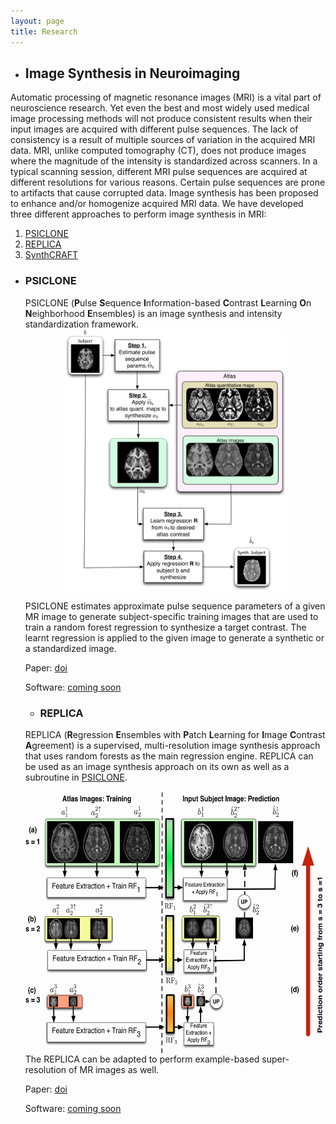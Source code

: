 ```yaml
---
layout: page
title: Research
---
```

* <h2> Image Synthesis in Neuroimaging </h2>
Automatic processing of magnetic resonance images (MRI) is a vital part of neuroscience research. Yet even the best and most widely used medical image processing methods will not produce consistent results when their input images are acquired with different pulse sequences. The lack of consistency is a result of multiple sources of variation in the acquired MRI data. MRI, unlike computed tomography (CT), does not produce images where the magnitude of the intensity is standardized across scanners. In a typical scanning session, different MRI pulse sequences are acquired at different resolutions for various reasons. Certain pulse sequences are prone to artifacts that cause corrupted data. Image synthesis has been proposed to enhance and/or homogenize acquired MRI data. We have developed three different approaches to perform image synthesis in MRI:
  <ol>
  <li><a href="#psiclone">PSICLONE</a></li>
  <li><a href="#replica">REPLICA</a></li>
  <li><a href="#synthcraft">SynthCRAFT</a></li>
  </ol>

  - <h3 id="psiclone"> PSICLONE </h3>
    PSICLONE (<b>P</b>ulse <b>S</b>equence <b>I</b>nformation-based <b>C</b>ontrast <b>L</b>earning <b>O</b>n <b>N</b>eighborhood <b>E</b>nsembles) is an image synthesis and intensity standardization framework.
    <center>
      <img src="/images/new_psi-clone_flowchart.jpg" alt="PSICLONE" height="420" align="middle">
    </center>

    PSICLONE estimates approximate pulse sequence parameters of a given MR image to generate subject-specific training images that are used to train a random forest regression to synthesize a target contrast. The learnt regression is applied to the given image to generate a synthetic or a standardized image.

    Paper: [doi](http://dx.doi.org/10.1016/j.media.2015.05.002)

    Software: [coming soon]()

    - <h3 id="replica"> REPLICA </h3>
    REPLICA (<b>R</b>egression <b>E</b>nsembles with <b>P</b>atch <b>L</b>earning for <b>I</b>mage <b>C</b>ontrast <b>A</b>greement) is a supervised, multi-resolution image synthesis approach that uses random forests as the main regression engine. REPLICA can be used as an image synthesis approach on its own as well as a subroutine in <a href="psiclone">PSICLONE</a>.
    <center>
      <img src="/images/replica_flow_diagram.jpg" alt="REPLICA" height="420" align="middle">
    </center>
    The REPLICA can be adapted to perform example-based super-resolution of MR images as well.

    Paper: [doi]()

    Software: [coming soon]()
